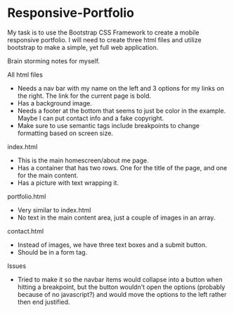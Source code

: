 # Responsive-Portfolio

My task is to use the Bootstrap CSS Framework to create a mobile responsive portfolio. I will need to create three html files and utilize bootstrap to make a simple, yet full web application.

Brain storming notes for myself.

All html files

- Needs a nav bar with my name on the left and 3 options for my links on the right. The link for the current page is bold.
- Has a background image.
- Needs a footer at the bottom that seems to just be color in the example. Maybe I can put contact info and a fake copyright.
- Make sure to use semantic tags include breakpoints to change formatting based on screen size.

index.html

- This is the main homescreen/about me page.
- Has a container that has two rows. One for the title of the page, and one for the main content.
- Has a picture with text wrapping it.

portfolio.html

- Very similar to index.html
- No text in the main content area, just a couple of images in an array.

contact.html

- Instead of images, we have three text boxes and a submit button.
- Should be in a form tag.

Issues

- Tried to make it so the navbar items would collapse into a button when hitting a breakpoint, but the button wouldn't open the options (probably because of no javascript?) and would move the options to the left rather then end justified.
